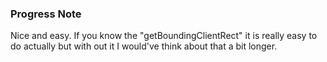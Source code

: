 ### Progress Note ###
Nice and easy. If you know the "getBoundingClientRect" it is really easy to do actually but with out it I would've think about that a bit longer.